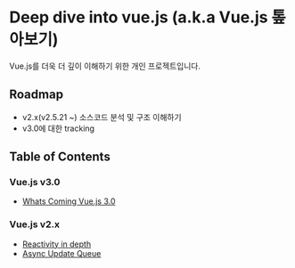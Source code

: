 # Deep dive into vue.js (a.k.a Vue.js 톺아보기)
Vue.js를 더욱 더 깊이 이해하기 위한 개인 프로젝트입니다.  

## Roadmap
- v2.x(v2.5.21 ~) 소스코드 분석 및 구조 이해하기
- v3.0에 대한 tracking

## Table of Contents
### Vue.js v3.0
- [Whats Coming Vue.js 3.0](v3.0/whats-coming-vuejs-3.0.md)

### Vue.js v2.x
- [Reactivity in depth](v2.5.21/deep-dive-into-reactivity-in-depth.md)
- [Async Update Queue](v2.5.21/deep-dive-into-async-update-queue.md)
